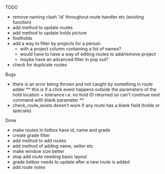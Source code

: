 TODO
* remove naming clash 'id' throughout route handler etc (existing function)
* add method to update routes
* add method to update holds picture
* footholds
* add a way to filter by projects for a person
  * with a project column containing a list of names?
  * would have to have a way of editing routes to add/remove project
  * maybe have an advanced filter in pop out?
* check for duplicate routes

Bugs
* there is an error being thrown and not caught by something in route adder
  ** this is if a click event happens outside the parameters of the hold location + tolerance i.e. no hold ID returned so can't continue next command with blank parameter **
* check_route_exists doesn't work if any route has a blank field (holds or specials)

Done
* make routes in listbox have id, name and grade
* create grade filter
* add method to add routes
* add method of adding name, setter etc
* make window size better
* stop add route needing basic layout
* grade listbox needs to update after a new route is added
* add route notes
